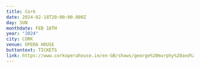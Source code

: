 ```yaml
---
title: Cork
date: 2024-02-18T20:00:00.000Z
day: SUN
monthdate: FEB 18TH
year: "2024"
city: CORK
venue: OPERA HOUSE
buttontext: TICKETS
link: https://www.corkoperahouse.ie/en-GB/shows/george%20murphy%20and%20the%20rising%20suns/events
---
```

